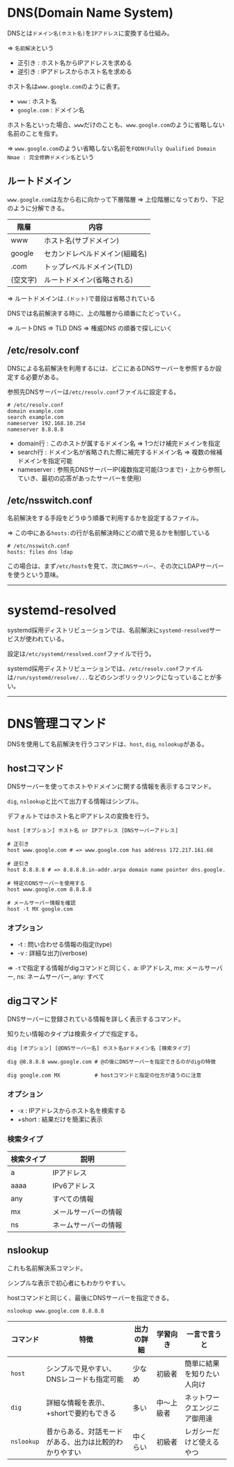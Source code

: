 # DNS(Domain Name System)

DNSとは`ドメイン名(ホスト名)`を`IPアドレス`に変換する仕組み。

=> `名前解決`という

- 正引き : ホスト名からIPアドレスを求める
- 逆引き : IPアドレスからホスト名を求める

ホスト名は`www.google.com`のように表す。

- `www` : ホスト名
- `google.com` : ドメイン名

ホスト名といった場合、`www`だけのことも、`www.google.com`のように省略しない名前のことを指す。

=> `www.google.com`のようい省略しない名前を`FQDN(Fully Qualified Domain Nmae : 完全修飾ドメイン名`という

## ルートドメイン

`www.google.com`は左から右に向かって下層階層 => 上位階層になっており、下記のように分解できる。

| 階層     | 内容                           |
|----------|--------------------------------|
| www      | ホスト名(サブドメイン)         |
| google   | セカンドレベルドメイン(組織名) |
| .com     | トップレベルドメイン(TLD)      |
| (空文字) | ルートドメイン(省略される)     |

=> ルートドメインは`.(ドット)`で普段は省略されている

DNSでは名前解決する時に、上の階層から順番にたどっていく。

=> ルートDNS => TLD DNS => 権威DNS の順番で探しにいく

## /etc/resolv.conf

DNSによる名前解決を利用するには、どこにあるDNSサーバーを参照するか設定する必要がある。

参照先DNSサーバーは`/etc/resolv.conf`ファイルに設定する。

```
# /etc/resolv.conf
domain example.com
search example.com
nameserver 192.168.10.254
nameserver 8.8.8.8
```

- domain行 : このホストが属するドメイン名 => 1つだけ補完ドメインを指定
- search行 : ドメイン名が省略された際に補完するドメイン名 => 複数の候補ドメインを指定可能
- nameserver : 参照先DNSサーバーIP(複数指定可能(3つまで)・上から参照していき、最初の応答があったサーバーを使用)

## /etc/nsswitch.conf

名前解決をする手段をどうゆう順番で利用するかを設定するファイル。

=> この中にある`hosts:`の行が名前解決時にどの順で見るかを制御している

```
# /etc/nsswitch.conf
hosts: files dns ldap
```

この場合は、まず`/etc/hosts`を見て、次に`DNSサーバー`、その次にLDAPサーバーを使うという意味。

---

# systemd-resolved

systemd採用ディストリビューションでは、名前解決に`systemd-resolved`サービスが使われている。

設定は`/etc/systemd/resolved.conf`ファイルで行う。

systemd採用ディストリビューションでは、`/etc/resolv.conf`ファイルは`/run/systemd/resolve/...`などのシンボリックリンクになっていることが多い。

---

# DNS管理コマンド

DNSを使用して名前解決を行うコマンドは、`host`, `dig`, `nslookup`がある。

## hostコマンド

DNSサーバーを使ってホストやドメインに関する情報を表示するコマンド。

`dig`, `nslookup`と比べて出力する情報はシンプル。

デフォルトではホスト名とIPアドレスの変換を行う。

`host [オプション] ホスト名 or IPアドレス [DNSサーバーアドレス]`

```
# 正引き
host www.google.com # => www.google.com has address 172.217.161.68

# 逆引き
host 8.8.8.8 # => 8.8.8.8.in-addr.arpa domain name pointer dns.google.

# 特定のDNSサーバーを使用する
host www.google.com 8.8.8.8

# メールサーバー情報を確認
host -t MX google.com
```

### オプション

- -t : 問い合わせる情報の指定(type)
- -v : 詳細な出力(verbose)

=> `-t`で指定する情報がdigコマンドと同じく、a: IPアドレス, mx: メールサーバー, ns: ネームサーバー, any: すべて

## digコマンド

DNSサーバーに登録されている情報を詳しく表示するコマンド。

知りたい情報のタイプは検索タイプで指定する。

`dig [オプション] [@DNSサーバー名] ホスト名orドメイン名 [検索タイプ]`

```
dig @8.8.8.8 www.google.com # @の後にDNSサーバーを指定できるのがdigの特徴

dig google.com MX           # hostコマンドと指定の仕方が違うのに注意
```

### オプション

- -x : IPアドレスからホスト名を検索する
- +short : 結果だけを簡潔に表示

### 検索タイプ

| 検索タイプ | 説明                             |
|------------|----------------------------------|
| a          | IPアドレス                       |
| aaaa       | IPv6アドレス                     |
| any        | すべての情報                     |
| mx         | メールサーバーの情報             |
| ns         | ネームサーバーの情報             |

## nslookup

これも名前解決系コマンド。

シンプルな表示で初心者にもわかりやすい。

hostコマンドと同じく、最後にDNSサーバーを指定できる。

```
nslookup www.google.com 8.8.8.8
```

| コマンド   | 特徴                                                   | 出力の詳細 | 学習向き   | 一言で言うと                 |
|------------|--------------------------------------------------------|------------|------------|------------------------------|
| `host`     | シンプルで見やすい、DNSレコードも指定可能              | 少なめ     | 初級者     | 簡単に結果を知りたい人向け   |
| `dig`      | 詳細な情報を表示、+shortで要約もできる                 | 多い       | 中〜上級者 | ネットワークエンジニア御用達 |
| `nslookup` | 昔からある、対話モードがある、出力は比較的わかりやすい | 中くらい   | 初級者     | レガシーだけど使えるやつ     |

